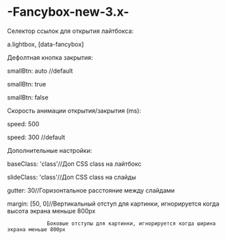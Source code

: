 # -Fancybox-new-3.x-

Селектор ссылок для открытия лайтбокса:

a.lightbox, [data-fancybox]

Дефолтная кнопка закрытия:

smallBtn: auto //default

smallBtn: true

smallBtn: false

Скорость анимации открытия/закрытия (ms):

speed: 500

speed: 300 //default

Дополнительные настройки:

baseClass: 'class'//Доп CSS class на лайтбокс

slideClass: 'class'//Доп CSS class на слайды

gutter: 30//Горизонтальное расстояние между слайдами

margin: [50, 0]//Вертикальный отступ для картинки, игнорируется когда высота экрана меньше 800px
                  
                 Боковые отступы для картинки, игнорируется когда ширина экрана меньше 800px
